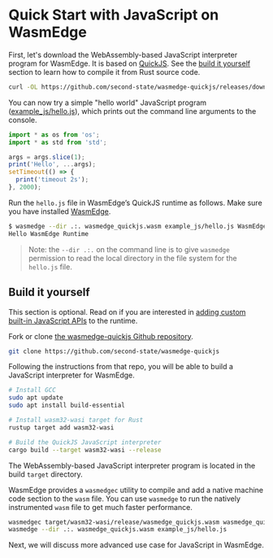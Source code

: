 # Quick Start with JavaScript on WasmEdge

First, let's download the WebAssembly-based JavaScript interpreter program for WasmEdge. It is based on [QuickJS](https://bellard.org/quickjs/). See the [build it yourself](#build-it-yourself) section to learn how to compile it from Rust source code.

```bash
curl -OL https://github.com/second-state/wasmedge-quickjs/releases/download/v0.4.0-alpha/wasmedge_quickjs.wasm
```

You can now try a simple "hello world" JavaScript program ([example_js/hello.js](https://github.com/second-state/wasmedge-quickjs/blob/main/example_js/hello.js)), which prints out the command line arguments to the console.

```javascript
import * as os from 'os';
import * as std from 'std';

args = args.slice(1);
print('Hello', ...args);
setTimeout(() => {
  print('timeout 2s');
}, 2000);
```

Run the `hello.js` file in WasmEdge’s QuickJS runtime as follows. Make sure you have installed [WasmEdge](../../quick_start/install.md).

```bash
$ wasmedge --dir .:. wasmedge_quickjs.wasm example_js/hello.js WasmEdge Runtime
Hello WasmEdge Runtime
```

> Note: the `--dir .:.` on the command line is to give `wasmedge` permission to read the local directory in the file system for the `hello.js` file.

## Build it yourself

This section is optional. Read on if you are interested in [adding custom built-in JavaScript APIs](rust.md) to the runtime.

Fork or clone [the wasmedge-quickjs Github repository](https://github.com/second-state/wasmedge-quickjs).

```bash
git clone https://github.com/second-state/wasmedge-quickjs
```

Following the instructions from that repo, you will be able to build a JavaScript interpreter for WasmEdge.

```bash
# Install GCC
sudo apt update
sudo apt install build-essential

# Install wasm32-wasi target for Rust
rustup target add wasm32-wasi

# Build the QuickJS JavaScript interpreter
cargo build --target wasm32-wasi --release
```

The WebAssembly-based JavaScript interpreter program is located in the build `target` directory.

WasmEdge provides a `wasmedgec` utility to compile and add a native machine code section to the `wasm` file. You can use `wasmedge` to run the natively instrumented `wasm` file to get much faster performance.

```bash
wasmedgec target/wasm32-wasi/release/wasmedge_quickjs.wasm wasmedge_quickjs.wasm
wasmedge --dir .:. wasmedge_quickjs.wasm example_js/hello.js
```

Next, we will discuss more advanced use case for JavaScript in WasmEdge.
